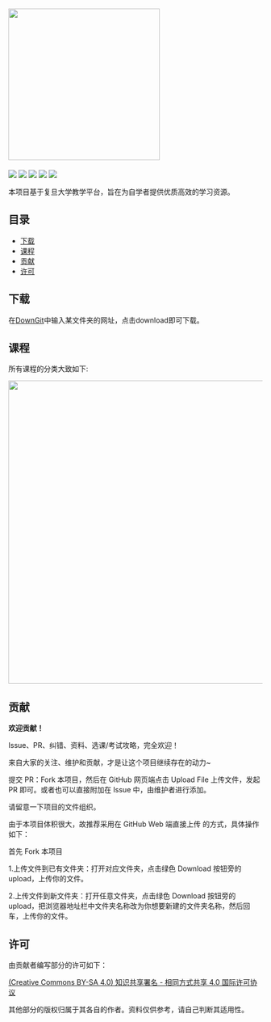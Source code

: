 # <img src="https://github.com/openFudan/fudan-coursera/blob/master/images/logo2.png"  width="300"/>

[![](https://img.shields.io/github/watchers/openFudan/fudan-coursera.svg)](https://github.com/openFudan/fudan-coursera/watchers)
[![](https://img.shields.io/github/stars/openFudan/fudan-coursera.svg)](https://github.com/openFudan/fudan-coursera/stargazers)
[![](https://img.shields.io/github/forks/openFudan/fudan-coursera.svg)](https://github.com/openFudan/fudan-coursera/network/members)
[![](https://img.shields.io/github/issues-pr-closed-raw/openFudan/fudan-coursera.svg)](https://github.com/openFudan/fudan-coursera/issue)
[![](https://img.shields.io/github/contributors/openFudan/fudan-coursera.svg)](https://github.com/openFudan/fudan-coursera/graphs/contributors)

本项目基于复旦大学教学平台，旨在为自学者提供优质高效的学习资源。

## 目录
* [下载](#下载)
* [课程](#课程)
* [贡献](#贡献)
* [许可](#许可)

## 下载
在[DownGit](https://minhaskamal.github.io/DownGit/#/home)中输入某文件夹的网址，点击download即可下载。

## 课程
所有课程的分类大致如下:
<div text-align=center><img src="https://github.com/openFudan/fudan-coursera/blob/master/images/courseclass.png" width="600" /></div>


<!--
<b><details><summary>关于</summary></b>
123
</details>
-->

## 贡献
**欢迎贡献！**

Issue、PR、纠错、资料、选课/考试攻略，完全欢迎！

来自大家的关注、维护和贡献，才是让这个项目继续存在的动力~

提交 PR：Fork 本项目，然后在 GitHub 网页端点击 Upload File 上传文件，发起 PR 即可。或者也可以直接附加在 Issue 中，由维护者进行添加。

请留意一下项目的文件组织。

由于本项目体积很大，故推荐采用在 GitHub Web 端直接上传 的方式，具体操作如下：

首先 Fork 本项目

1.上传文件到已有文件夹：打开对应文件夹，点击绿色 Download 按钮旁的 upload，上传你的文件。

2.上传文件到新文件夹：打开任意文件夹，点击绿色 Download 按钮旁的 upload，把浏览器地址栏中文件夹名称改为你想要新建的文件夹名称，然后回车，上传你的文件。


## 许可
由贡献者编写部分的许可如下：

[(Creative Commons BY-SA 4.0) 知识共享署名 - 相同方式共享 4.0 国际许可协议](https://creativecommons.org/licenses/by-nc-sa/4.0/deed.zh)

其他部分的版权归属于其各自的作者。资料仅供参考，请自己判断其适用性。
